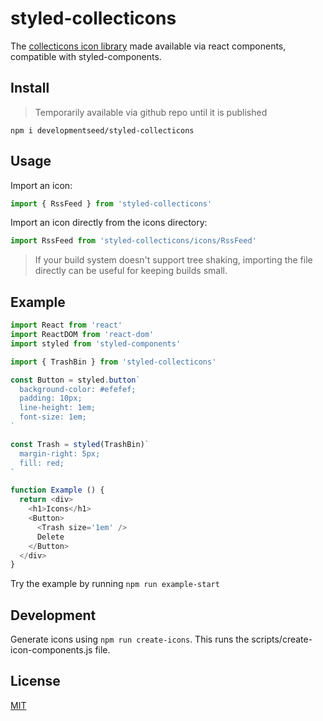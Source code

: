 # styled-collecticons

The [collecticons icon library](https://collecticons.io) made available via react components, compatible with styled-components.

## Install

> Temporarily available via github repo until it is published

```
npm i developmentseed/styled-collecticons
```

## Usage

Import an icon:

```js
import { RssFeed } from 'styled-collecticons'
```

Import an icon directly from the icons directory:

```js
import RssFeed from 'styled-collecticons/icons/RssFeed'
```

> If your build system doesn't support tree shaking, importing the file directly can be useful for keeping builds small.

## Example

```js
import React from 'react'
import ReactDOM from 'react-dom'
import styled from 'styled-components'

import { TrashBin } from 'styled-collecticons'

const Button = styled.button`
  background-color: #efefef;
  padding: 10px;
  line-height: 1em;
  font-size: 1em;
`

const Trash = styled(TrashBin)`
  margin-right: 5px;
  fill: red;
`

function Example () {
  return <div>
    <h1>Icons</h1>
    <Button>
      <Trash size='1em' />
      Delete
    </Button>
  </div>
}
```

Try the example by running `npm run example-start`

## Development

Generate icons using `npm run create-icons`. This runs the scripts/create-icon-components.js file.

## License
[MIT](LICENSE.md)
